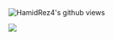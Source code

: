 <!-- ![Metrics](https://metrics.lecoq.io/HamidRez4?template=classic&base.metadata=0&base.indepth=false&config.timezone=Asia%2FTehran)


<a href="https://github.com/HamidRez4">
  <img align="center" src="https://github-readme-stats.vercel.app/api?username=HamidRez4&show_icons=true&theme=cobalt&include_all_commits=true" alt="AhmadZare's github stats" />
</a>   -->
<img align="center" src="https://gpvc.arturio.dev/HamidRez4" alt="HamidRez4's github views" />  

![](https://discord.c99.nl/widget/theme-1/819380067632152606.png)

